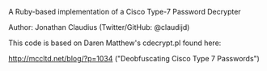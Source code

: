 A Ruby-based implementation of a Cisco Type-7 Password Decrypter

Author: Jonathan Claudius (Twitter/GitHub: @claudijd)

This code is based on Daren Matthew's cdecrypt.pl found here:

http://mccltd.net/blog/?p=1034 ("Deobfuscating Cisco Type 7 Passwords")